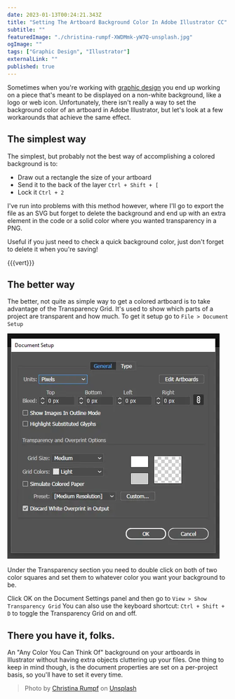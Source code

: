 ```yaml
---
date: 2023-01-13T00:24:21.343Z
title: "Setting The Artboard Background Color In Adobe Illustrator CC" 
subtitle: ""
featuredImage: "./christina-rumpf-XWDMmk-yW7Q-unsplash.jpg"
ogImage: ""
tags: ["Graphic Design", "Illustrator"]
externalLink: ""
published: true
---
```


Sometimes when you're working with [graphic design](/blog/tags/graphic-design) you end up working on a piece that's meant to be displayed on a non-white background, like a logo or web icon. Unfortunately, there isn't really a way to set the background color of an artboard in Adobe Illustrator, but let's look at a few workarounds that achieve the same effect.

## The simplest way

The simplest, but probably not the best way of accomplishing a colored background is to:

* Draw out a rectangle the size of your artboard
* Send it to the back of the layer `Ctrl + Shift + [` 
* Lock it `Ctrl + 2`


I've run into problems with this method however, where I'll go to export the file as an SVG but forget to delete the background and end up with an extra element in the code or a solid color where you wanted transparency in a PNG.

Useful if you just need to check a quick background color, just don't forget to delete it when you're saving!

{{{vert}}}

## The better way

The better, not quite as simple way to get a colored artboard is to take advantage of the Transparency Grid. It's used to show which parts of a project are transparent and how much. To get it setup go to `File > Document Setup`

![Document Setup Menu](./document-setup.png "Illustrator's Document Setup Menu")


Under the Transparency section you need to double click on both of two color squares and set them to whatever color you want your background to be.

Click OK on the Document Settings panel and then go to `View > Show Transparency Grid` You can also use the keyboard shortcut: `Ctrl + Shift + D` to toggle the Transparency Grid on and off.

## There you have it, folks. 

An "Any Color You Can Think Of" background on your artboards in Illustrator without having extra objects cluttering up your files. One thing to keep in mind though, is the document properties are set on a per-project basis, so you'll have to set it every time.

> Photo by <a href="https://unsplash.com/@rumpf?utm_source=unsplash&utm_medium=referral&utm_content=creditCopyText">Christina Rumpf</a> on <a href="https://unsplash.com/photos/XWDMmk-yW7Q?utm_source=unsplash&utm_medium=referral&utm_content=creditCopyText">Unsplash</a>
  